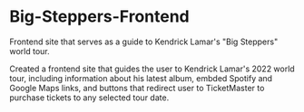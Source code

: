 # Big-Steppers-Frontend
Frontend site that serves as a guide to Kendrick Lamar's "Big Steppers" world tour.

Created a frontend site that guides the user to Kendrick Lamar's 2022 world tour, including information about his latest album, embded Spotify and Google Maps links, and buttons that redirect user to TicketMaster to purchase tickets to any selected tour date.
